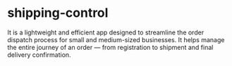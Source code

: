 # shipping-control
It is a lightweight and efficient app designed to streamline the order dispatch process for small and medium-sized businesses. It helps manage the entire journey of an order — from registration to shipment and final delivery confirmation.

